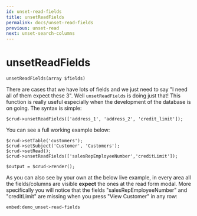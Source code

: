 ```yaml
---
id: unset-read-fields
title: unsetReadFields
permalink: docs/unset-read-fields
previous: unset-read
next: unset-search-columns
---
```


# unsetReadFields


<pre><code class="language-php">unsetReadFields(array $fields)</code></pre>
There are cases that we have lots of fields and we just need to say "I need all of them expect these 3". Well <code>unsetReadFields</code> is doing just that! This function is really useful especially when the development of the database is on going. The syntax is simple:

<pre><code class="language-php">$crud->unsetReadFields(['address_1', 'address_2', 'credit_limit']);</code></pre>

You can see a full working example below:

<pre><code class="language-php">$crud->setTable('customers');
$crud->setSubject('Customer', 'Customers');
$crud->setRead();
$crud->unsetReadFields(['salesRepEmployeeNumber','creditLimit']);

$output = $crud->render();</code></pre>

As you can also see by your own at the below live example, in every area all the fields/columns are visible <strong>expect</strong> the ones at the read form modal. More specifically you will notice that the fields "salesRepEmployeeNumber" and "creditLimit" are missing when you press "View Customer" in any row:

`embed:demo_unset-read-fields`